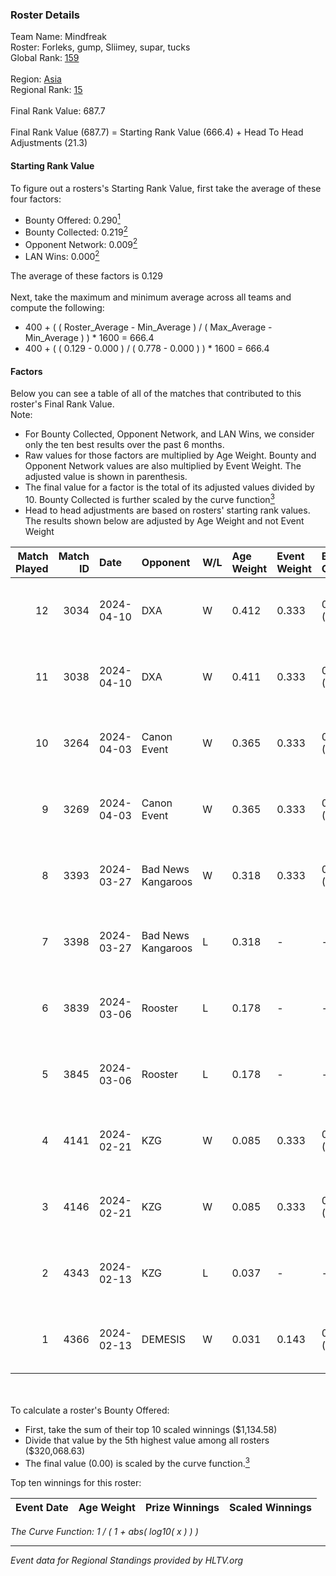 ### Roster Details<br />
Team Name: Mindfreak<br />
Roster: Forleks, gump, Sliimey, supar, tucks<br />
Global Rank: [159](../standings_global.md)<br />
<br />
Region: [Asia]( ../standings_asia.md)<br />
Regional Rank: [15]( ../standings_asia.md)<br />
<br />
Final Rank Value:  687.7<br />
<br />
Final Rank Value (687.7) = Starting Rank Value (666.4) + Head To Head Adjustments (21.3)<br />

#### Starting Rank Value<br />
To figure out a rosters's Starting Rank Value, first take the average of these four factors:<br />
- Bounty Offered: 0.290[<sup>1</sup>](#table2)
- Bounty Collected: 0.219[<sup>2</sup>](#table1)
- Opponent Network: 0.009[<sup>2</sup>](#table1)
- LAN Wins: 0.000[<sup>2</sup>](#table1)

The average of these factors is 0.129<br />
<br />
Next, take the maximum and minimum average across all teams and compute the following:<br />
- 400 + ( ( Roster_Average - Min_Average ) / ( Max_Average - Min_Average ) ) * 1600 = 666.4
- 400 + ( ( 0.129 - 0.000 ) / ( 0.778 - 0.000 ) ) * 1600 = 666.4


#### Factors<br />
Below you can see a table of all of the matches that contributed to this roster's Final Rank Value.<br />
Note:<br />

- For Bounty Collected, Opponent Network, and LAN Wins, we consider only the ten best results over the past 6 months.
- Raw values for those factors are multiplied by Age Weight. Bounty and Opponent Network values are also multiplied by Event Weight. The adjusted value is shown in parenthesis.
- The final value for a factor is the total of its adjusted values divided by 10. Bounty Collected is further scaled by the curve function[<sup>3</sup>](#curveFunction)
- Head to head adjustments are based on rosters' starting rank values. The results shown below are adjusted by Age Weight and not Event Weight
<span id="table1"></span><br />


| Match Played | Match ID | Date       | Opponent           | W/L | Age Weight | Event Weight | Bounty Collected | Opponent Network | LAN Wins  | H2H Adj. | Roster                               |
| -: | -: | :- | :- | :- | :- | :- | :- | :- | :- | -: | :- |
|           12 |     3034 | 2024-04-10 | DXA                | W   | 0.412      | 0.333        | 0.002 (0.000)    | 0.217 (0.030)    | 0 (0.000) |     6.29 | Forleks, gump, Sliimey, supar, tucks |
|           11 |     3038 | 2024-04-10 | DXA                | W   | 0.411      | 0.333        | 0.002 (0.000)    | 0.217 (0.030)    | 0 (0.000) |     6.52 | Forleks, gump, Sliimey, supar, tucks |
|           10 |     3264 | 2024-04-03 | Canon Event        | W   | 0.365      | 0.333        | 0.000 (0.000)    | 0.000 (0.000)    | 0 (0.000) |     3.15 | Forleks, gump, Sliimey, supar, tucks |
|            9 |     3269 | 2024-04-03 | Canon Event        | W   | 0.365      | 0.333        | 0.000 (0.000)    | 0.000 (0.000)    | 0 (0.000) |     3.23 | Forleks, gump, Sliimey, supar, tucks |
|            8 |     3393 | 2024-03-27 | Bad News Kangaroos | W   | 0.318      | 0.333        | 0.016 (0.002)    | 0.217 (0.023)    | 0 (0.000) |     6.71 | Forleks, gump, Sliimey, supar, tucks |
|            7 |     3398 | 2024-03-27 | Bad News Kangaroos | L   | 0.318      | -            | -                | -                | -         |    -3.36 | Forleks, gump, Sliimey, supar, tucks |
|            6 |     3839 | 2024-03-06 | Rooster            | L   | 0.178      | -            | -                | -                | -         |    -1.92 | Forleks, gump, Sliimey, supar, tucks |
|            5 |     3845 | 2024-03-06 | Rooster            | L   | 0.178      | -            | -                | -                | -         |    -1.95 | Forleks, gump, Sliimey, supar, tucks |
|            4 |     4141 | 2024-02-21 | KZG                | W   | 0.085      | 0.333        | 0.005 (0.000)    | 0.106 (0.003)    | 0 (0.000) |     1.47 | Forleks, gump, Sliimey, supar, tucks |
|            3 |     4146 | 2024-02-21 | KZG                | W   | 0.085      | 0.333        | 0.005 (0.000)    | 0.106 (0.003)    | 0 (0.000) |     1.48 | Forleks, gump, Sliimey, supar, tucks |
|            2 |     4343 | 2024-02-13 | KZG                | L   | 0.037      | -            | -                | -                | -         |    -0.52 | deStiny, gump, Sliimey, supar, tucks |
|            1 |     4366 | 2024-02-13 | DEMESIS            | W   | 0.031      | 0.143        | 0.000 (0.000)    | 0.000 (0.000)    | 0 (0.000) |     0.18 | deStiny, gump, Sliimey, supar, tucks |

<br />
<span id="table2"></span><br />
To calculate a roster's Bounty Offered:<br />

- First, take the sum of their top 10 scaled winnings ($1,134.58)
- Divide that value by the 5th highest value among all rosters ($320,068.63)
- The final value (0.00) is scaled by the curve function.[<sup>3</sup>](#curveFunction)

Top ten winnings for this roster:<br />

| Event Date | Age Weight | Prize Winnings | Scaled Winnings |
| :- | -: | :- | :- |


<span id="curveFunction"></span>_The Curve Function: 1 / ( 1 + abs( log10( x ) ) )_<br />

---
_Event data for Regional Standings provided by HLTV.org_<br />
